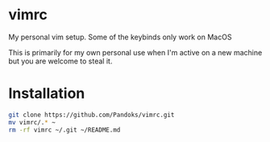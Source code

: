 # vimrc

My personal vim setup.
Some of the keybinds only work on MacOS

This is primarily for my own personal use when I'm active on a new machine but you are welcome to steal it.

# Installation
```sh
git clone https://github.com/Pandoks/vimrc.git
mv vimrc/.* ~
rm -rf vimrc ~/.git ~/README.md
```

